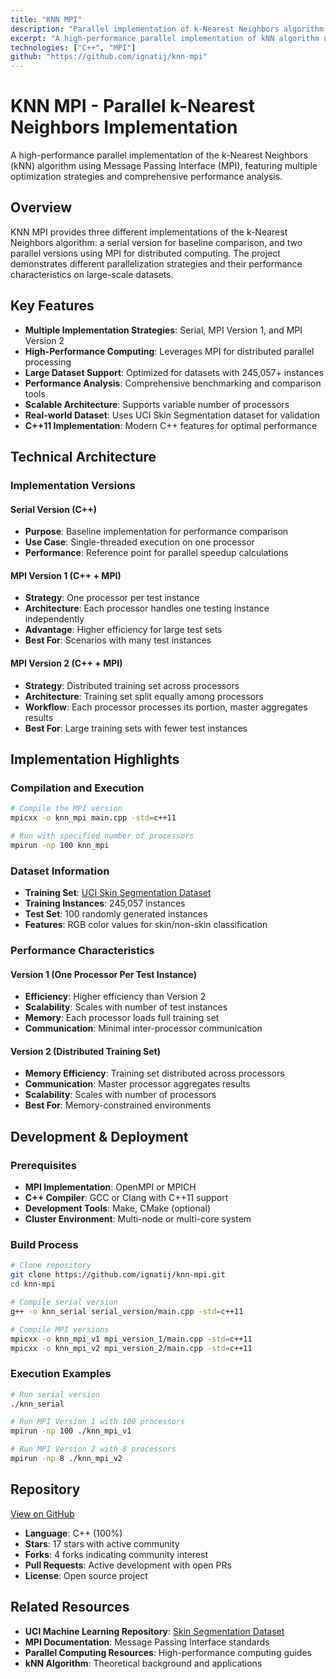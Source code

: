 ```yaml
---
title: "KNN MPI"
description: "Parallel implementation of k-Nearest Neighbors algorithm using MPI for high-performance computing"
excerpt: "A high-performance parallel implementation of kNN algorithm using MPI with multiple optimization strategies and performance comparisons"
technologies: ["C++", "MPI"]
github: "https://github.com/ignatij/knn-mpi"
---
```


# KNN MPI - Parallel k-Nearest Neighbors Implementation

A high-performance parallel implementation of the k-Nearest Neighbors (kNN) algorithm using Message Passing Interface (MPI), featuring multiple optimization strategies and comprehensive performance analysis.

## Overview

KNN MPI provides three different implementations of the k-Nearest Neighbors algorithm: a serial version for baseline comparison, and two parallel versions using MPI for distributed computing. The project demonstrates different parallelization strategies and their performance characteristics on large-scale datasets.

## Key Features

- **Multiple Implementation Strategies**: Serial, MPI Version 1, and MPI Version 2
- **High-Performance Computing**: Leverages MPI for distributed parallel processing
- **Large Dataset Support**: Optimized for datasets with 245,057+ instances
- **Performance Analysis**: Comprehensive benchmarking and comparison tools
- **Scalable Architecture**: Supports variable number of processors
- **Real-world Dataset**: Uses UCI Skin Segmentation dataset for validation
- **C++11 Implementation**: Modern C++ features for optimal performance

## Technical Architecture

### Implementation Versions

#### Serial Version (C++)

- **Purpose**: Baseline implementation for performance comparison
- **Use Case**: Single-threaded execution on one processor
- **Performance**: Reference point for parallel speedup calculations

#### MPI Version 1 (C++ + MPI)

- **Strategy**: One processor per test instance
- **Architecture**: Each processor handles one testing instance independently
- **Advantage**: Higher efficiency for large test sets
- **Best For**: Scenarios with many test instances

#### MPI Version 2 (C++ + MPI)

- **Strategy**: Distributed training set across processors
- **Architecture**: Training set split equally among processors
- **Workflow**: Each processor processes its portion, master aggregates results
- **Best For**: Large training sets with fewer test instances

## Implementation Highlights

### Compilation and Execution

```bash
# Compile the MPI version
mpicxx -o knn_mpi main.cpp -std=c++11

# Run with specified number of processors
mpirun -np 100 knn_mpi
```

### Dataset Information

- **Training Set**: [UCI Skin Segmentation Dataset](https://archive.ics.uci.edu/ml/datasets/Skin+Segmentation)
- **Training Instances**: 245,057 instances
- **Test Set**: 100 randomly generated instances
- **Features**: RGB color values for skin/non-skin classification

### Performance Characteristics

#### Version 1 (One Processor Per Test Instance)

- **Efficiency**: Higher efficiency than Version 2
- **Scalability**: Scales with number of test instances
- **Memory**: Each processor loads full training set
- **Communication**: Minimal inter-processor communication

#### Version 2 (Distributed Training Set)

- **Memory Efficiency**: Training set distributed across processors
- **Communication**: Master processor aggregates results
- **Scalability**: Scales with number of processors
- **Best For**: Memory-constrained environments

## Development & Deployment

### Prerequisites

- **MPI Implementation**: OpenMPI or MPICH
- **C++ Compiler**: GCC or Clang with C++11 support
- **Development Tools**: Make, CMake (optional)
- **Cluster Environment**: Multi-node or multi-core system

### Build Process

```bash
# Clone repository
git clone https://github.com/ignatij/knn-mpi.git
cd knn-mpi

# Compile serial version
g++ -o knn_serial serial_version/main.cpp -std=c++11

# Compile MPI versions
mpicxx -o knn_mpi_v1 mpi_version_1/main.cpp -std=c++11
mpicxx -o knn_mpi_v2 mpi_version_2/main.cpp -std=c++11
```

### Execution Examples

```bash
# Run serial version
./knn_serial

# Run MPI Version 1 with 100 processors
mpirun -np 100 ./knn_mpi_v1

# Run MPI Version 2 with 8 processors
mpirun -np 8 ./knn_mpi_v2
```

## Repository

[View on GitHub](https://github.com/ignatij/knn-mpi)

- **Language**: C++ (100%)
- **Stars**: 17 stars with active community
- **Forks**: 4 forks indicating community interest
- **Pull Requests**: Active development with open PRs
- **License**: Open source project

## Related Resources

- **UCI Machine Learning Repository**: [Skin Segmentation Dataset](https://archive.ics.uci.edu/ml/datasets/Skin+Segmentation)
- **MPI Documentation**: Message Passing Interface standards
- **Parallel Computing Resources**: High-performance computing guides
- **kNN Algorithm**: Theoretical background and applications
